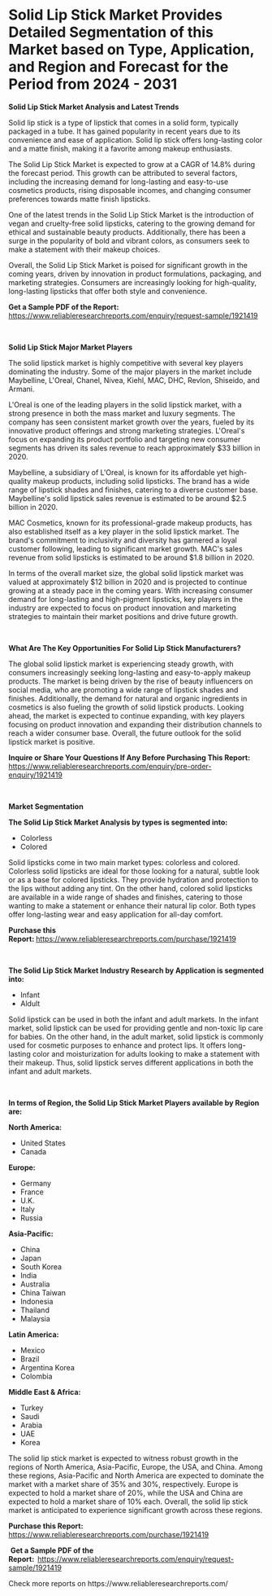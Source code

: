 <p><h1>Solid Lip Stick Market Provides Detailed Segmentation of this Market based on Type, Application, and Region and Forecast for the Period from 2024 - 2031</h1></p><p><strong>Solid Lip Stick Market Analysis and Latest Trends</strong></p>
<p><p>Solid lip stick is a type of lipstick that comes in a solid form, typically packaged in a tube. It has gained popularity in recent years due to its convenience and ease of application. Solid lip stick offers long-lasting color and a matte finish, making it a favorite among makeup enthusiasts.</p><p>The Solid Lip Stick Market is expected to grow at a CAGR of 14.8% during the forecast period. This growth can be attributed to several factors, including the increasing demand for long-lasting and easy-to-use cosmetics products, rising disposable incomes, and changing consumer preferences towards matte finish lipsticks.</p><p>One of the latest trends in the Solid Lip Stick Market is the introduction of vegan and cruelty-free solid lipsticks, catering to the growing demand for ethical and sustainable beauty products. Additionally, there has been a surge in the popularity of bold and vibrant colors, as consumers seek to make a statement with their makeup choices.</p><p>Overall, the Solid Lip Stick Market is poised for significant growth in the coming years, driven by innovation in product formulations, packaging, and marketing strategies. Consumers are increasingly looking for high-quality, long-lasting lipsticks that offer both style and convenience.</p></p>
<p><strong>Get a Sample PDF of the Report:&nbsp;</strong> <a href="https://www.reliableresearchreports.com/enquiry/request-sample/1921419">https://www.reliableresearchreports.com/enquiry/request-sample/1921419</a></p>
<p>&nbsp;</p>
<p><strong>Solid Lip Stick Major Market Players</strong></p>
<p><p>The solid lipstick market is highly competitive with several key players dominating the industry. Some of the major players in the market include Maybelline, L'Oreal, Chanel, Nivea, Kiehl, MAC, DHC, Revlon, Shiseido, and Armani.</p><p>L'Oreal is one of the leading players in the solid lipstick market, with a strong presence in both the mass market and luxury segments. The company has seen consistent market growth over the years, fueled by its innovative product offerings and strong marketing strategies. L'Oreal's focus on expanding its product portfolio and targeting new consumer segments has driven its sales revenue to reach approximately $33 billion in 2020.</p><p>Maybelline, a subsidiary of L'Oreal, is known for its affordable yet high-quality makeup products, including solid lipsticks. The brand has a wide range of lipstick shades and finishes, catering to a diverse customer base. Maybelline's solid lipstick sales revenue is estimated to be around $2.5 billion in 2020.</p><p>MAC Cosmetics, known for its professional-grade makeup products, has also established itself as a key player in the solid lipstick market. The brand's commitment to inclusivity and diversity has garnered a loyal customer following, leading to significant market growth. MAC's sales revenue from solid lipsticks is estimated to be around $1.8 billion in 2020.</p><p>In terms of the overall market size, the global solid lipstick market was valued at approximately $12 billion in 2020 and is projected to continue growing at a steady pace in the coming years. With increasing consumer demand for long-lasting and high-pigment lipsticks, key players in the industry are expected to focus on product innovation and marketing strategies to maintain their market positions and drive future growth.</p></p>
<p>&nbsp;</p>
<p><strong>What Are The Key Opportunities For Solid Lip Stick Manufacturers?</strong></p>
<p><p>The global solid lipstick market is experiencing steady growth, with consumers increasingly seeking long-lasting and easy-to-apply makeup products. The market is being driven by the rise of beauty influencers on social media, who are promoting a wide range of lipstick shades and finishes. Additionally, the demand for natural and organic ingredients in cosmetics is also fueling the growth of solid lipstick products. Looking ahead, the market is expected to continue expanding, with key players focusing on product innovation and expanding their distribution channels to reach a wider consumer base. Overall, the future outlook for the solid lipstick market is positive.</p></p>
<p><strong>Inquire or Share Your Questions If Any Before Purchasing This Report:</strong> <a href="https://www.reliableresearchreports.com/enquiry/pre-order-enquiry/1921419">https://www.reliableresearchreports.com/enquiry/pre-order-enquiry/1921419</a></p>
<p>&nbsp;</p>
<p><strong>Market Segmentation</strong></p>
<p><strong>The Solid Lip Stick Market Analysis by types is segmented into:</strong></p>
<p><ul><li>Colorless</li><li>Colored</li></ul></p>
<p><p>Solid lipsticks come in two main market types: colorless and colored. Colorless solid lipsticks are ideal for those looking for a natural, subtle look or as a base for colored lipsticks. They provide hydration and protection to the lips without adding any tint. On the other hand, colored solid lipsticks are available in a wide range of shades and finishes, catering to those wanting to make a statement or enhance their natural lip color. Both types offer long-lasting wear and easy application for all-day comfort.</p></p>
<p><strong>Purchase this Report:&nbsp;</strong><a href="https://www.reliableresearchreports.com/purchase/1921419">https://www.reliableresearchreports.com/purchase/1921419</a></p>
<p>&nbsp;</p>
<p><strong>The Solid Lip Stick Market Industry Research by Application is segmented into:</strong></p>
<p><ul><li>Infant</li><li>Aldult</li></ul></p>
<p><p>Solid lipstick can be used in both the infant and adult markets. In the infant market, solid lipstick can be used for providing gentle and non-toxic lip care for babies. On the other hand, in the adult market, solid lipstick is commonly used for cosmetic purposes to enhance and protect lips. It offers long-lasting color and moisturization for adults looking to make a statement with their makeup. Thus, solid lipstick serves different applications in both the infant and adult markets.</p></p>
<p>&nbsp;</p>
<p><strong>In terms of Region, the Solid Lip Stick Market Players available by Region are:</strong></p>
<p>
    <p> <strong> North America: </strong>
        <ul>
            <li>United States</li>
            <li>Canada</li>
        </ul>
        </p> 
    <p> <strong> Europe: </strong>
        <ul>
            <li>Germany</li>
            <li>France</li>
            <li>U.K.</li>
            <li>Italy</li>
            <li>Russia</li>
        </ul>
        </p> 
    <p> <strong> Asia-Pacific: </strong>
        <ul>
            <li>China</li>
            <li>Japan</li>
            <li>South Korea</li>
            <li>India</li>
            <li>Australia</li>
            <li>China Taiwan</li>
            <li>Indonesia</li>
            <li>Thailand</li>
            <li>Malaysia</li>
        </ul>
        </p> 
    <p> <strong> Latin America: </strong>
        <ul>
            <li>Mexico</li>
            <li>Brazil</li>
            <li>Argentina Korea</li>
            <li>Colombia</li>
        </ul>
        </p> 
    <p> <strong> Middle East & Africa: </strong>
        <ul>
            <li>Turkey</li>
            <li>Saudi</li>
            <li>Arabia</li>
            <li>UAE</li>
            <li>Korea</li>
        </ul>
    </p>
    </p>
<p><p>The solid lip stick market is expected to witness robust growth in the regions of North America, Asia-Pacific, Europe, the USA, and China. Among these regions, Asia-Pacific and North America are expected to dominate the market with a market share of 35% and 30%, respectively. Europe is expected to hold a market share of 20%, while the USA and China are expected to hold a market share of 10% each. Overall, the solid lip stick market is anticipated to experience significant growth across these regions.</p></p>
<p><strong>Purchase this Report: </strong><a href="https://www.reliableresearchreports.com/purchase/1921419">https://www.reliableresearchreports.com/purchase/1921419</a></p>
<p>&nbsp;<strong>Get a Sample PDF of the Report:&nbsp;&nbsp;</strong><a href="https://www.reliableresearchreports.com/enquiry/request-sample/1921419">https://www.reliableresearchreports.com/enquiry/request-sample/1921419</a></p>
<p><strong></strong></p>
<p>Check more reports on https://www.reliableresearchreports.com/</p>